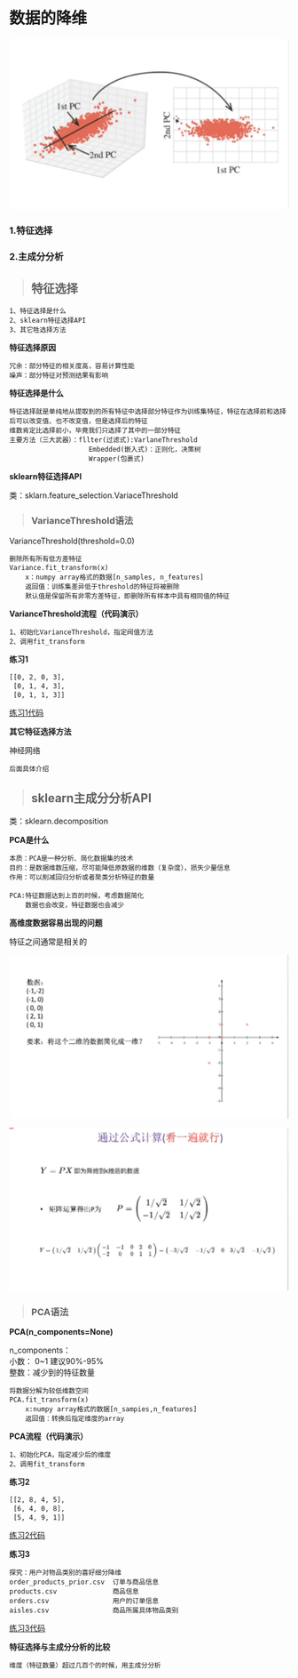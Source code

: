 # 数据的降维

![例图](https://github.com/zhouf00/video-190420/raw/master/image/d3.1.png)

### 1.特征选择

### 2.主成分分析

> ## 特征选择

	1、特征选择是什么
	2、sklearn特征选择API
	3、其它牲选择方法

**特征选择原因**
	
	冗余：部分特征的相关度高，容易计算性能
	噪声：部分特征对预测结果有影响

**特征选择是什么**

	特征选择就是单纯地从提取到的所有特征中选择部分特征作为训练集特征，特征在选择前和选择后可以改变值、也不改变值，但是选择后的特征
	维数肯定比选择前小，毕竟我们只选择了其中的一部分特征
	主要方法（三大武器）：fllter(过滤式):VarlaneThreshold
						Embedded(嵌入式)：正则化，决策树
						Wrapper(包裹式)
**sklearn特征选择API**

类：sklarn.feature_selection.VariaceThreshold

> ### VarianceThreshold语法

VarianceThreshold(threshold=0.0)

	删除所有所有低方差特征
	Variance.fit_transform(x)
		x：numpy array格式的数据[n_samples, n_features]
		返回值：训练集差异低于threshold的特征将被删除
		默认值是保留所有非零方差特征，即删除所有样本中具有相同值的特征

**VarianceThreshold流程（代码演示）**
	
	1、初始化VarianceThreshold，指定阀值方法
	2、调用fit_transform

**练习1**

	[[0, 2, 0, 3],
     [0, 1, 4, 3],
     [0, 1, 1, 3]]
[练习1代码](https://github.com/zhouf00/video-190420/blob/master/code3/3.1VarianceThreshold.py) 

**其它特征选择方法**

神经网络

	后面具体介绍


> ## sklearn主成分分析API

类：sklearn.decomposition

**PCA是什么**

	本质：PCA是一种分析、简化数据集的技术
	目的：是数据维数压缩，尽可能降低原数据的维数（复杂度），损失少量信息
	作用：可以削减回归分析或者聚类分析特征的数量
	
	PCA:特征数据达到上百的时候，考虑数据简化
		数据也会改变，特征数据也会减少
**高维度数据容易出现的问题**

特征之间通常是相关的

![二维简化成一维](https://github.com/zhouf00/video-190420/raw/master/image/d3.2.png)

![PCA公式](https://github.com/zhouf00/video-190420/raw/master/image/d3.3.png)


> ### PCA语法

**PCA(n_components=None)**

n_components：<br>小数： 0~1 建议90%-95% <br>整数：减少到的特征数量
	
	将数据分解为较低维数空间
	PCA.fit_transform(x)
		x:numpy array格式的数据[n_sampies,n_features]
		返回值：转换后指定维度的array

**PCA流程（代码演示）**
	
	1、初始化PCA，指定减少后的维度
	2、调用fit_transform

**练习2**

	[[2, 8, 4, 5],
     [6, 4, 0, 8],
     [5, 4, 9, 1]]
[练习2代码](https://github.com/zhouf00/video-190420/blob/master/code3/3.2PCA.py) 

**练习3**

	探究：用户对物品类别的喜好细分降维
	order_products_prior.csv  订单与商品信息
	products.csv  			  商品信息
	orders.csv				  用户的订单信息
	aisles.csv				  商品所属具体物品类别
[练习3代码](https://github.com/zhouf00/video-190420/blob/master/code3/3.3MarketBasket.py) 

**特征选择与主成分分析的比较**

	维度（特征数量）超过几百个的时候，用主成分分析
	

